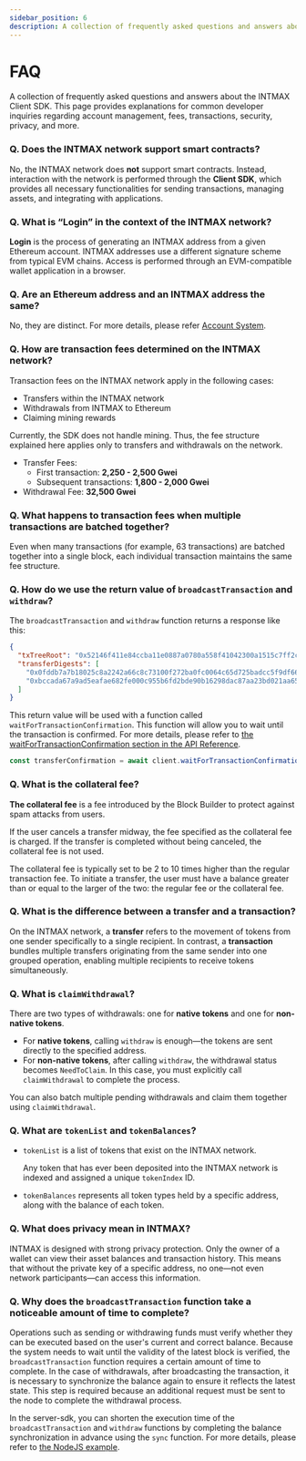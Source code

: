 ```yaml
---
sidebar_position: 6
description: A collection of frequently asked questions and answers about the INTMAX Client SDK. This page provides explanations for common developer inquiries regarding account management, fees, transactions, security, privacy, and more.
---
```


# FAQ

A collection of frequently asked questions and answers about the INTMAX Client SDK. This page provides explanations for common developer inquiries regarding account management, fees, transactions, security, privacy, and more.

### Q. Does the INTMAX network support smart contracts?

No, the INTMAX network does **not** support smart contracts. Instead, interaction with the network is performed through the **Client SDK**, which provides all necessary functionalities for sending transactions, managing assets, and integrating with applications.

### Q. What is “Login” in the context of the INTMAX network?

**Login** is the process of generating an INTMAX address from a given Ethereum account. INTMAX addresses use a different signature scheme from typical EVM chains. Access is performed through an EVM-compatible wallet application in a browser.

### Q. Are an Ethereum address and an INTMAX address the same?

No, they are distinct. For more details, please refer [Account System](./overview#account-system).

### Q. How are transaction fees determined on the INTMAX network?

Transaction fees on the INTMAX network apply in the following cases:

- Transfers within the INTMAX network
- Withdrawals from INTMAX to Ethereum
- Claiming mining rewards

Currently, the SDK does not handle mining. Thus, the fee structure explained here applies only to transfers and withdrawals on the network.

- Transfer Fees:
  - First transaction: **2,250 - 2,500 Gwei**
  - Subsequent transactions: **1,800 - 2,000 Gwei**
- Withdrawal Fee: **32,500 Gwei**

### Q. What happens to transaction fees when multiple transactions are batched together?

Even when many transactions (for example, 63 transactions) are batched together into a single block, each individual transaction maintains the same fee structure.

### Q. How do we use the return value of `broadcastTransaction` and `withdraw`?

The `broadcastTransaction` and `withdraw` function returns a response like this:

```json
{
  "txTreeRoot": "0x52146f411e84ccba11e0887a0780a558f41042300a1515c7ff2cb7e1dd8b8c77",
  "transferDigests": [
    "0x0fddb7a7b18025c8a2242a66c8c73100f272ba0fc0064c65d725badcc5f9df66",
    "0xbccada67a9ad5eafae682fe000c955b6fd2bde90b16298dac87aa23bd021aa65"
  ]
}
```

This return value will be used with a function called `waitForTransactionConfirmation`. This function will allow you to wait until the transaction is confirmed.
For more details, please refer to [the waitForTransactionConfirmation section in the API Reference](./api-reference#waitfortransactionconfirmation).

```ts
const transferConfirmation = await client.waitForTransactionConfirmation({ txTreeRoot });
```

### Q. What is the collateral fee?

**The collateral fee** is a fee introduced by the Block Builder to protect against spam attacks from users.

If the user cancels a transfer midway, the fee specified as the collateral fee is charged. If the transfer is completed without being canceled, the collateral fee is not used.

The collateral fee is typically set to be 2 to 10 times higher than the regular transaction fee. To initiate a transfer, the user must have a balance greater than or equal to the larger of the two: the regular fee or the collateral fee.

### Q. What is the difference between a transfer and a transaction?

On the INTMAX network, a **transfer** refers to the movement of tokens from one sender specifically to a single recipient. In contrast, a **transaction** bundles multiple transfers originating from the same sender into one grouped operation, enabling multiple recipients to receive tokens simultaneously.

### Q. What is `claimWithdrawal`?

There are two types of withdrawals: one for **native tokens** and one for **non-native tokens**.

- For **native tokens**, calling `withdraw` is enough—the tokens are sent directly to the specified address.
- For **non-native tokens**, after calling `withdraw`, the withdrawal status becomes `NeedToClaim`. In this case, you must explicitly call `claimWithdrawal` to complete the process.

You can also batch multiple pending withdrawals and claim them together using `claimWithdrawal`.

### Q. What are `tokenList` and `tokenBalances`?

- `tokenList` is a list of tokens that exist on the INTMAX network.

  Any token that has ever been deposited into the INTMAX network is indexed and assigned a unique `tokenIndex` ID.

- `tokenBalances` represents all token types held by a specific address, along with the balance of each token.

### Q. What does privacy mean in INTMAX?

INTMAX is designed with strong privacy protection. Only the owner of a wallet can view their asset balances and transaction history. This means that without the private key of a specific address, no one—not even network participants—can access this information.

### Q. Why does the `broadcastTransaction` function take a noticeable amount of time to complete?

Operations such as sending or withdrawing funds must verify whether they can be executed based on the user's current and correct balance. Because the system needs to wait until the validity of the latest block is verified, the `broadcastTransaction` function requires a certain amount of time to complete.
In the case of withdrawals, after broadcasting the transaction, it is necessary to synchronize the balance again to ensure it reflects the latest state. This step is required because an additional request must be sent to the node to complete the withdrawal process.

In the server-sdk, you can shorten the execution time of the `broadcastTransaction` and `withdraw` functions by completing the balance synchronization in advance using the `sync` function. For more details, please refer to [the NodeJS example](examples#notes-for-using-nodejs).
